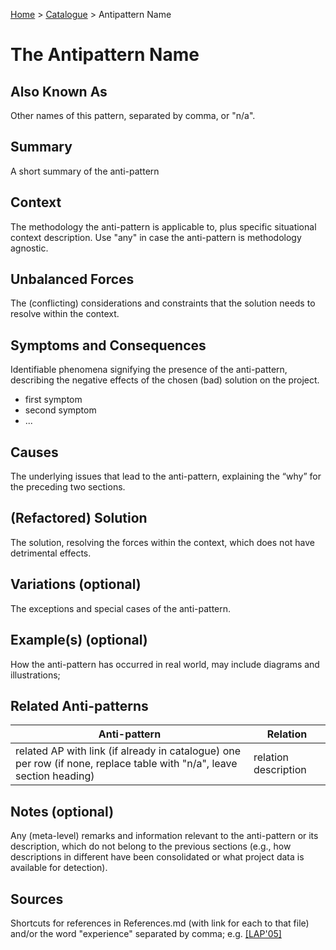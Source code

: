 [Home](../README.md) > [Catalogue](../Antipatterns_catalogue.md) > Antipattern Name


# The Antipattern Name

## Also Known As

Other names of this pattern, separated by comma, or "n/a".

## Summary

A short summary of the anti-pattern

## Context

The methodology the anti-pattern is applicable to, plus specific situational context description.  Use "any" in case the anti-pattern is methodology agnostic.

## Unbalanced Forces

The (conflicting) considerations and constraints that the solution needs to resolve within the context.

## Symptoms and Consequences

Identifiable phenomena signifying the presence of the anti-pattern, describing the negative effects of the chosen (bad) solution on the project.

 - first symptom
 - second symptom
 - ...

## Causes

The underlying issues that lead to the anti-pattern, explaining the “why” for the preceding two sections.

## (Refactored) Solution

The solution, resolving the forces within the context, which does not have detrimental effects.

## Variations (optional) 

The exceptions and special cases of the anti-pattern.

## Example(s) (optional) 

How the anti-pattern has occurred in real world, may include diagrams and illustrations;

## Related Anti-patterns

|Anti-pattern  | Relation |
|--|--|
| related AP with link (if already in catalogue) one per row (if none, replace table with "n/a", leave section heading) | relation description |

## Notes (optional) 

Any (meta-level) remarks and information relevant to the anti-pattern or its description, which do not belong to the previous sections (e.g., how descriptions in different have been consolidated or what project data is available for detection).

## Sources

Shortcuts for references in References.md (with link for each to that file) and/or the word "experience" separated by comma; e.g. [[LAP'05]](../References.md)
